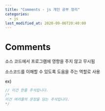 ```yaml
---
title: "Comments - js 개인 공부 정리"
categories: 
  - js
last_modified_at: 2020-09-06T20:40:00
---
```


# Comments

소스 코드에서 프로그램에 영향을 주지 않고 무시됨

소스코드를 이해할 수 있도록 도움을 주는 역할로 사용

ex)
```js
// 이건 한줄 주석입니다.
/*
이건 여러줄의 문장을 담는 주석입니다.
*/
```

